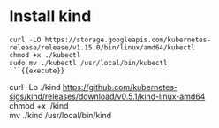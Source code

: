 # Install kind


```
curl -LO https://storage.googleapis.com/kubernetes-release/release/v1.15.0/bin/linux/amd64/kubectl
chmod +x ./kubectl
sudo mv ./kubectl /usr/local/bin/kubectl
```{{execute}}

```
curl -Lo ./kind https://github.com/kubernetes-sigs/kind/releases/download/v0.5.1/kind-linux-amd64  
chmod +x ./kind  
mv ./kind /usr/local/bin/kind
```{{execute}}
